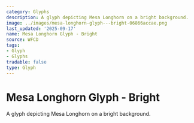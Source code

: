 ```yaml
---
category: Glyphs
description: A glyph depicting Mesa Longhorn on a bright background.
image: ../images/mesa-longhorn-glyph---bright-06866accae.png
last_updated: '2025-09-17'
name: Mesa Longhorn Glyph - Bright
source: WFCD
tags:
- Glyph
- Glyphs
tradable: false
type: Glyph
---
```


# Mesa Longhorn Glyph - Bright

A glyph depicting Mesa Longhorn on a bright background.

